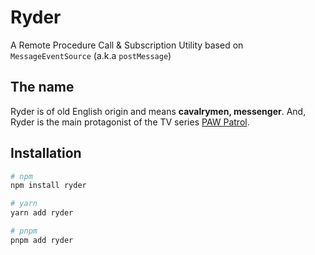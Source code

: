 # Ryder

A Remote Procedure Call & Subscription Utility based on `MessageEventSource` (a.k.a `postMessage`)

## The name

Ryder is of old English origin and means **cavalrymen, messenger**. And, Ryder is the main protagonist of the TV series [PAW Patrol](https://en.wikipedia.org/wiki/PAW_Patrol).

## Installation

```sh
# npm
npm install ryder

# yarn
yarn add ryder

# pnpm
pnpm add ryder
```
